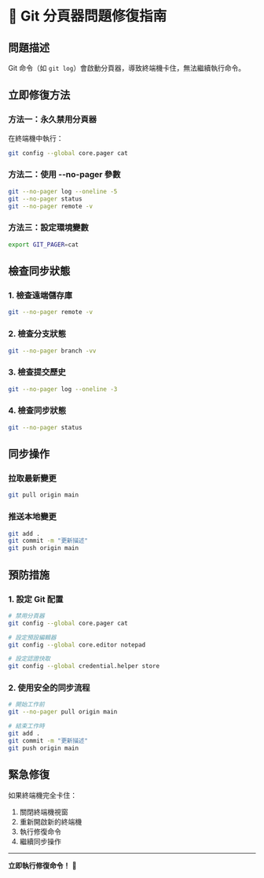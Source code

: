 # 🔧 Git 分頁器問題修復指南

## 問題描述
Git 命令（如 `git log`）會啟動分頁器，導致終端機卡住，無法繼續執行命令。

## 立即修復方法

### 方法一：永久禁用分頁器
在終端機中執行：
```bash
git config --global core.pager cat
```

### 方法二：使用 --no-pager 參數
```bash
git --no-pager log --oneline -5
git --no-pager status
git --no-pager remote -v
```

### 方法三：設定環境變數
```bash
export GIT_PAGER=cat
```

## 檢查同步狀態

### 1. 檢查遠端儲存庫
```bash
git --no-pager remote -v
```

### 2. 檢查分支狀態
```bash
git --no-pager branch -vv
```

### 3. 檢查提交歷史
```bash
git --no-pager log --oneline -3
```

### 4. 檢查同步狀態
```bash
git --no-pager status
```

## 同步操作

### 拉取最新變更
```bash
git pull origin main
```

### 推送本地變更
```bash
git add .
git commit -m "更新描述"
git push origin main
```

## 預防措施

### 1. 設定 Git 配置
```bash
# 禁用分頁器
git config --global core.pager cat

# 設定預設編輯器
git config --global core.editor notepad

# 設定認證快取
git config --global credential.helper store
```

### 2. 使用安全的同步流程
```bash
# 開始工作前
git --no-pager pull origin main

# 結束工作時
git add .
git commit -m "更新描述"
git push origin main
```

## 緊急修復

如果終端機完全卡住：
1. 關閉終端機視窗
2. 重新開啟新的終端機
3. 執行修復命令
4. 繼續同步操作

---

**立即執行修復命令！** 🚀
